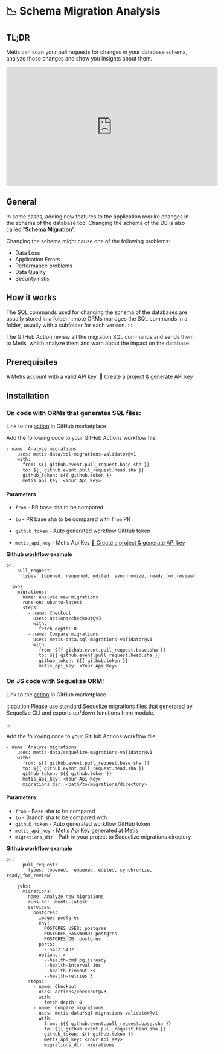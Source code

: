 # 📉 Schema Migration Analysis

## TL;DR

Metis can scan your pull requests for changes in your database schema, analyze those changes and show you insights about them.

<center>
<iframe width="560" height="315" src="https://www.youtube.com/embed/-ZwQGF5L3xQ?si=MOEg0Rsrxo2MhTiz" title="YouTube video player" frameborder="0" allow="accelerometer; autoplay; clipboard-write; encrypted-media; gyroscope; picture-in-picture; web-share" allowfullscreen></iframe>
</center>

## General

In some cases, adding new features to the application require changes in the schema of the database too. Changing the schema of the DB is also called "**Schema Migration**".

Changing the schema might cause one of the following problems:

- Data Loss
- Application Errors
- Performance problems
- Data Quality
- Security risks

## How it works

The SQL commands used for changing the schema of the databases are usually stored in a folder.
:::note
ORMs manages the SQL commands in a folder, usually with a subfolder for each version.
:::

The GitHub Action review all the migration SQL commands and sends them to Metis, which analyze them and warn about the impact on the database.

## Prerequisites

A Metis account with a valid API key. [🥽 Create a project & generate API key](../Create%20a%20project%20&%20generate%20API%20key.md)

## Installation

### On code with ORMs that generates SQL files:

Link to the [action](https://github.com/marketplace/actions/analyze-migrations) in GitHub marketplace

Add the following code to your GitHub Actions workflow file:

```
- name: Analyze migrations
    uses: metis-data/sql-migrations-validator@v1
    with:
      from: ${{ github.event.pull_request.base.sha }}
      to: ${{ github.event.pull_request.head.sha }}
      github_token: ${{ github.token }}
      metis_api_key: <Your Api Key>
```

#### Parameters

- `from` - PR base sha to be compared

- `to` - PR base sha to be compared with `from` PR

- `github_token` - Auto generated workflow GitHub token

- `metis_api_key` - Metis Api Key [🥽 Create a project & generate API key](../Create%20a%20project%20&%20generate%20API%20key.md)

**Github workflow example**

```
on:
    pull_request:
      types: [opened, reopened, edited, synchronize, ready_for_review]

  jobs:
    migrations:
      name: Analyze new migrations
      runs-on: ubuntu-latest
      steps:
        - name: Checkout
          uses: actions/checkout@v3
          with:
            fetch-depth: 0
        - name: Compare migrations
          uses: metis-data/sql-migrations-validator@v1
          with:
            from: ${{ github.event.pull_request.base.sha }}
            to: ${{ github.event.pull_request.head.sha }}
            github_token: ${{ github.token }}
            metis_api_key: <Your Api Key>
```

### On JS code with Sequelize ORM:

Link to the [action](https://github.com/marketplace/actions/analyze-sequelize-migrations) in GitHub marketplace

:::caution
Please use standard Sequelize migrations files that generated by Sequelize CLI and exports up/down functions from module.

:::

Add the following code to your GitHub Actions workflow file:

```
- name: Analyze migrations
    uses: metis-data/sequelize-migrations-validator@v1
    with:
      from: ${{ github.event.pull_request.base.sha }}
      to: ${{ github.event.pull_request.head.sha }}
      github_token: ${{ github.token }}
      metis_api_key: <Your Api Key>
      migrations_dir: <path/to/migrations/directory>
```

#### Parameters

- `from` - Base sha to be compared
- `to` - Branch sha to be compared with
- `github_token` - Auto generated workflow GitHub token
- `metis_api_key` - Metis Api Key generated at [Metis](https://app.metisdata.io/)
- `migrations_dir` - Path in your project to Sequelize migrations directory

**Github workflow example**

```
on:
      pull_request:
        types: [opened, reopened, edited, synchronize, ready_for_review]

    jobs:
      migrations:
        name: Analyze new migrations
        runs-on: ubuntu-latest
        services:
          postgres:
            image: postgres
            env:
              POSTGRES_USER: postgres
              POSTGRES_PASSWORD: postgres
              POSTGRES_DB: postgres
            ports:
              - 5432:5432
            options: >-
              --health-cmd pg_isready
              --health-interval 10s
              --health-timeout 5s
              --health-retries 5
        steps:
          - name: Checkout
            uses: actions/checkout@v3
            with:
              fetch-depth: 0
          - name: Compare migrations
            uses: metis-data/sql-migrations-validator@v1
            with:
              from: ${{ github.event.pull_request.base.sha }}
              to: ${{ github.event.pull_request.head.sha }}
              github_token: ${{ github.token }}
              metis_api_key: <Your Api Key>
              migrations_dir: migrations
```
